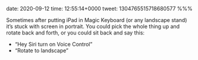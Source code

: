 date: 2020-09-12
time: 12:55:14+0000
tweet: 1304765515718680577
%%%

Sometimes after putting iPad in Magic Keyboard (or any landscape stand) it’s stuck with screen in portrait. You could pick the whole thing up and rotate back and forth, or you could sit back and say this:

- “Hey Siri turn on Voice Control”
- “Rotate to landscape”
